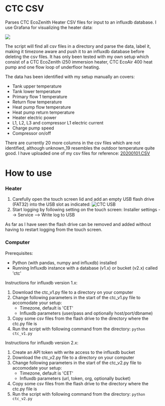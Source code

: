 # CTC CSV

Parses CTC EcoZenith Heater CSV files for input to an influxdb database. I use Grafana for visualizing the heater data:

![](./resources/ctc_grafana.gif)

The script will find all csv files in a directory and parse the data, label it, making it timezone aware and push it to 
an influxdb database before deleting the csv files. It has only been tested with my own setup which consist of a 
CTC EcoZenith i250 immersion heater, CTC EcoAir 400 heat pump and one flow loop of underfloor heating.

The data has been identified with my setup manually an covers:
* Tank upper temperature
* Tank lower temperature
* Primary flow 1 temperature
* Return flow temperature
* Heat pump flow temperature
* Heat pump return temperature
* Heater electric power
* L1, L2, L3 and compressor L1 electric current
* Charge pump speed
* Compressor on/off

There are currently 20 more columns in the csv files which are not identified, although unknown_19 resembles the 
outdoor temperature quite good. I have uploaded one of my csv files for reference: [20200101.CSV](./resources/20200101.CSV)

# How to use

### Heater
1. Carefully open the touch screen lid and add an empty USB flash drive (FAT32) into the USB slot as indicated:
![CTC USB](./resources/ctc_usb.jpg)
2. Start logging by following setting on the touch screen: Installer settings --> Service --> Write log to USB

As far as I have seen the flash drive can be removed and added without having to restart logging from the touch screen.

### Computer

Prerequisites:
* Python (with pandas, numpy and influxdb) installed
* Running Influxdb instance with a database (v1.x) or bucket (v2.x) called 'ctc'

Instructions for influxdb version 1.x:
1. Download the ctc_v1.py file to a directory on your computer
2. Change following parameters in the start of the ctc_v1.py file to accomodate your setup:
    * Timezone, default is 'CET'
    * Influxdb parameters (user/pass and optionally host/port/dbname)
3. Copy some csv files from the flash drive to the directory where the ctc.py file is
4. Run the script with following command from the directory: `python ctc_v1.py`

Instructions for influxdb version 2.x:
1. Create an API token with write access to the influxdb bucket 
2. Download the ctc_v2.py file to a directory on your computer
3. Change following parameters in the start of the ctc_v2.py file to accomodate your setup:
    * Timezone, default is 'CET'
    * Influxdb parameters (url, token, org, optionally bucket)
4. Copy some csv files from the flash drive to the directory where the ctc.py file is
5. Run the script with following command from the directory: `python ctc_v2.py`